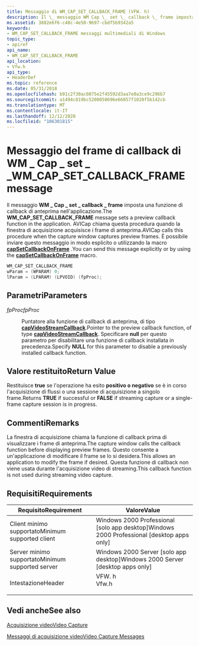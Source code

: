 ```yaml
---
title: Messaggio di WM_CAP_SET_CALLBACK_FRAME (VFW. h)
description: Il \_ messaggio WM Cap \_ set \_ callback \_ frame imposta una funzione di callback di anteprima nell'applicazione. AVICap chiama questa procedura quando la finestra di acquisizione acquisisce i frame di anteprima. È possibile inviare questo messaggio in modo esplicito o utilizzando la macro capSetCallbackOnFrame.
ms.assetid: 3882e6f6-c48c-4e50-9697-cbdf5b9342a5
keywords:
- WM_CAP_SET_CALLBACK_FRAME messaggi multimediali di Windows
topic_type:
- apiref
api_name:
- WM_CAP_SET_CALLBACK_FRAME
api_location:
- Vfw.h
api_type:
- HeaderDef
ms.topic: reference
ms.date: 05/31/2018
ms.openlocfilehash: b91c2f30ac0875e2f45592d3aa7e0a3ce9c296b7
ms.sourcegitcommit: a1494c819bc5200050696e66057f1020f5b142cb
ms.translationtype: MT
ms.contentlocale: it-IT
ms.lasthandoff: 12/12/2020
ms.locfileid: "106301815"
---
```

# <a name="wm_cap_set_callback_frame-message"></a><span data-ttu-id="0451e-106">Messaggio del frame di callback di WM \_ Cap \_ set \_ \_</span><span class="sxs-lookup"><span data-stu-id="0451e-106">WM\_CAP\_SET\_CALLBACK\_FRAME message</span></span>

<span data-ttu-id="0451e-107">Il messaggio **WM \_ Cap \_ set \_ callback \_ frame** imposta una funzione di callback di anteprima nell'applicazione.</span><span class="sxs-lookup"><span data-stu-id="0451e-107">The **WM\_CAP\_SET\_CALLBACK\_FRAME** message sets a preview callback function in the application.</span></span> <span data-ttu-id="0451e-108">AVICap chiama questa procedura quando la finestra di acquisizione acquisisce i frame di anteprima.</span><span class="sxs-lookup"><span data-stu-id="0451e-108">AVICap calls this procedure when the capture window captures preview frames.</span></span> <span data-ttu-id="0451e-109">È possibile inviare questo messaggio in modo esplicito o utilizzando la macro [**capSetCallbackOnFrame**](/windows/desktop/api/Vfw/nf-vfw-capsetcallbackonframe) .</span><span class="sxs-lookup"><span data-stu-id="0451e-109">You can send this message explicitly or by using the [**capSetCallbackOnFrame**](/windows/desktop/api/Vfw/nf-vfw-capsetcallbackonframe) macro.</span></span>


```C++
WM_CAP_SET_CALLBACK_FRAME 
wParam = (WPARAM) 0; 
lParam = (LPARAM) (LPVOID) (fpProc); 
```



## <a name="parameters"></a><span data-ttu-id="0451e-110">Parametri</span><span class="sxs-lookup"><span data-stu-id="0451e-110">Parameters</span></span>

<dl> <dt>

<span data-ttu-id="0451e-111"><span id="fpProc"></span><span id="fpproc"></span><span id="FPPROC"></span>*fpProc*</span><span class="sxs-lookup"><span data-stu-id="0451e-111"><span id="fpProc"></span><span id="fpproc"></span><span id="FPPROC"></span>*fpProc*</span></span>
</dt> <dd>

<span data-ttu-id="0451e-112">Puntatore alla funzione di callback di anteprima, di tipo [**capVideoStreamCallback**](/windows/desktop/api/Vfw/nc-vfw-capvideocallback).</span><span class="sxs-lookup"><span data-stu-id="0451e-112">Pointer to the preview callback function, of type [**capVideoStreamCallback**](/windows/desktop/api/Vfw/nc-vfw-capvideocallback).</span></span> <span data-ttu-id="0451e-113">Specificare **null** per questo parametro per disabilitare una funzione di callback installata in precedenza.</span><span class="sxs-lookup"><span data-stu-id="0451e-113">Specify **NULL** for this parameter to disable a previously installed callback function.</span></span>

</dd> </dl>

## <a name="return-value"></a><span data-ttu-id="0451e-114">Valore restituito</span><span class="sxs-lookup"><span data-stu-id="0451e-114">Return Value</span></span>

<span data-ttu-id="0451e-115">Restituisce **true** se l'operazione ha esito **positivo o negativo** se è in corso l'acquisizione di flussi o una sessione di acquisizione a singolo frame.</span><span class="sxs-lookup"><span data-stu-id="0451e-115">Returns **TRUE** if successful or **FALSE** if streaming capture or a single-frame capture session is in progress.</span></span>

## <a name="remarks"></a><span data-ttu-id="0451e-116">Commenti</span><span class="sxs-lookup"><span data-stu-id="0451e-116">Remarks</span></span>

<span data-ttu-id="0451e-117">La finestra di acquisizione chiama la funzione di callback prima di visualizzare i frame di anteprima.</span><span class="sxs-lookup"><span data-stu-id="0451e-117">The capture window calls the callback function before displaying preview frames.</span></span> <span data-ttu-id="0451e-118">Questo consente a un'applicazione di modificare il frame se lo si desidera.</span><span class="sxs-lookup"><span data-stu-id="0451e-118">This allows an application to modify the frame if desired.</span></span> <span data-ttu-id="0451e-119">Questa funzione di callback non viene usata durante l'acquisizione video di streaming.</span><span class="sxs-lookup"><span data-stu-id="0451e-119">This callback function is not used during streaming video capture.</span></span>

## <a name="requirements"></a><span data-ttu-id="0451e-120">Requisiti</span><span class="sxs-lookup"><span data-stu-id="0451e-120">Requirements</span></span>



| <span data-ttu-id="0451e-121">Requisito</span><span class="sxs-lookup"><span data-stu-id="0451e-121">Requirement</span></span> | <span data-ttu-id="0451e-122">Valore</span><span class="sxs-lookup"><span data-stu-id="0451e-122">Value</span></span> |
|-------------------------------------|----------------------------------------------------------------------------------|
| <span data-ttu-id="0451e-123">Client minimo supportato</span><span class="sxs-lookup"><span data-stu-id="0451e-123">Minimum supported client</span></span><br/> | <span data-ttu-id="0451e-124">Windows 2000 Professional \[solo app desktop\]</span><span class="sxs-lookup"><span data-stu-id="0451e-124">Windows 2000 Professional \[desktop apps only\]</span></span><br/>                       |
| <span data-ttu-id="0451e-125">Server minimo supportato</span><span class="sxs-lookup"><span data-stu-id="0451e-125">Minimum supported server</span></span><br/> | <span data-ttu-id="0451e-126">Windows 2000 Server \[solo app desktop\]</span><span class="sxs-lookup"><span data-stu-id="0451e-126">Windows 2000 Server \[desktop apps only\]</span></span><br/>                             |
| <span data-ttu-id="0451e-127">Intestazione</span><span class="sxs-lookup"><span data-stu-id="0451e-127">Header</span></span><br/>                   | <dl> <span data-ttu-id="0451e-128"><dt>VFW. h</dt></span><span class="sxs-lookup"><span data-stu-id="0451e-128"><dt>Vfw.h</dt></span></span> </dl> |



## <a name="see-also"></a><span data-ttu-id="0451e-129">Vedi anche</span><span class="sxs-lookup"><span data-stu-id="0451e-129">See also</span></span>

<dl> <dt>

[<span data-ttu-id="0451e-130">Acquisizione video</span><span class="sxs-lookup"><span data-stu-id="0451e-130">Video Capture</span></span>](video-capture.md)
</dt> <dt>

[<span data-ttu-id="0451e-131">Messaggi di acquisizione video</span><span class="sxs-lookup"><span data-stu-id="0451e-131">Video Capture Messages</span></span>](video-capture-messages.md)
</dt> </dl>

 

 






